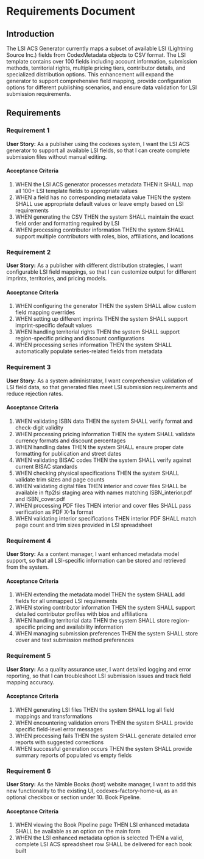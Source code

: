 # Requirements Document

## Introduction

The LSI ACS Generator currently maps a subset of available LSI (Lightning Source Inc.) fields from CodexMetadata objects to CSV format. The LSI template contains over 100 fields including account information, submission methods, territorial rights, multiple pricing tiers, contributor details, and specialized distribution options. This enhancement will expand the generator to support comprehensive field mapping, provide configuration options for different publishing scenarios, and ensure data validation for LSI submission requirements.

## Requirements

### Requirement 1

**User Story:** As a publisher using the codexes system, I want the LSI ACS generator to support all available LSI fields, so that I can create complete submission files without manual editing.

#### Acceptance Criteria

1. WHEN the LSI ACS generator processes metadata THEN it SHALL map all 100+ LSI template fields to appropriate values
2. WHEN a field has no corresponding metadata value THEN the system SHALL use appropriate default values or leave empty based on LSI requirements
3. WHEN generating the CSV THEN the system SHALL maintain the exact field order and formatting required by LSI
4. WHEN processing contributor information THEN the system SHALL support multiple contributors with roles, bios, affiliations, and locations

### Requirement 2

**User Story:** As a publisher with different distribution strategies, I want configurable LSI field mappings, so that I can customize output for different imprints, territories, and pricing models.

#### Acceptance Criteria

1. WHEN configuring the generator THEN the system SHALL allow custom field mapping overrides
2. WHEN setting up different imprints THEN the system SHALL support imprint-specific default values
3. WHEN handling territorial rights THEN the system SHALL support region-specific pricing and discount configurations
4. WHEN processing series information THEN the system SHALL automatically populate series-related fields from metadata

### Requirement 3

**User Story:** As a system administrator, I want comprehensive validation of LSI field data, so that generated files meet LSI submission requirements and reduce rejection rates.

#### Acceptance Criteria

1. WHEN validating ISBN data THEN the system SHALL verify format and check-digit validity
2. WHEN processing pricing information THEN the system SHALL validate currency formats and discount percentages
3. WHEN handling dates THEN the system SHALL ensure proper date formatting for publication and street dates
4. WHEN validating BISAC codes THEN the system SHALL verify against current BISAC standards
5. WHEN checking physical specifications THEN the system SHALL validate trim sizes and page counts
6. WHEN validating digital files THEN interior and cover files SHALL be available in ftp2lsi staging area with names matching ISBN_interior.pdf and ISBN_cover.pdf
7. WHEN processing PDF files THEN interior and cover files SHALL pass verification as PDF X-1a format
8. WHEN validating interior specifications THEN interior PDF SHALL match page count and trim sizes provided in LSI spreadsheet

### Requirement 4

**User Story:** As a content manager, I want enhanced metadata model support, so that all LSI-specific information can be stored and retrieved from the system.

#### Acceptance Criteria

1. WHEN extending the metadata model THEN the system SHALL add fields for all unmapped LSI requirements
2. WHEN storing contributor information THEN the system SHALL support detailed contributor profiles with bios and affiliations
3. WHEN handling territorial data THEN the system SHALL store region-specific pricing and availability information
4. WHEN managing submission preferences THEN the system SHALL store cover and text submission method preferences

### Requirement 5

**User Story:** As a quality assurance user, I want detailed logging and error reporting, so that I can troubleshoot LSI submission issues and track field mapping accuracy.

#### Acceptance Criteria

1. WHEN generating LSI files THEN the system SHALL log all field mappings and transformations
2. WHEN encountering validation errors THEN the system SHALL provide specific field-level error messages
3. WHEN processing fails THEN the system SHALL generate detailed error reports with suggested corrections
4. WHEN successful generation occurs THEN the system SHALL provide summary reports of populated vs empty fields

### Requirement 6

**User Story:** As the Nimble Books (host) website manager, I want to add this new functionality to the existing UI, codexes-factory-home-ui, as an optional checkbox or section under 10. Book Pipeline.

#### Acceptance Criteria

1. WHEN viewing the Book Pipeline page THEN LSI enhanced metadata SHALL be available as an option on the main form
2. WHEN the LSI enhanced metadata option is selected THEN a valid, complete LSI ACS spreadsheet row SHALL be delivered for each book built